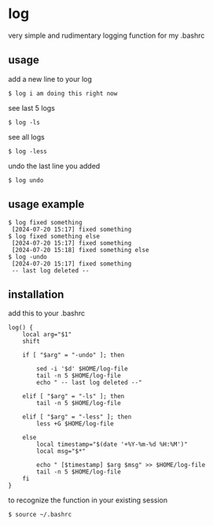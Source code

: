 # log
very simple and rudimentary logging function for my .bashrc

## usage

add a new line to your log
```
$ log i am doing this right now
```
see last 5 logs 
```
$ log -ls
```
see all logs
```
$ log -less
```
undo the last line you added 
```
$ log undo
```

## usage example
```
$ log fixed something
 [2024-07-20 15:17] fixed something
$ log fixed something else
 [2024-07-20 15:17] fixed something
 [2024-07-20 15:18] fixed something else
$ log -undo
 [2024-07-20 15:17] fixed something
 -- last log deleted --
```

## installation
add this to your .bashrc
```
log() {
	local arg="$1"
	shift

	if [ "$arg" = "-undo" ]; then

		sed -i '$d' $HOME/log-file
		tail -n 5 $HOME/log-file
		echo " -- last log deleted --"

	elif [ "$arg" = "-ls" ]; then
		tail -n 5 $HOME/log-file
	
	elif [ "$arg" = "-less" ]; then
		less +G $HOME/log-file

	else
		local timestamp="$(date '+%Y-%m-%d %H:%M')"
		local msg="$*"

		echo " [$timestamp] $arg $msg" >> $HOME/log-file
		tail -n 5 $HOME/log-file
	fi
}
```
to recognize the function in your existing session
```
$ source ~/.bashrc
```
